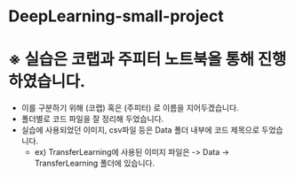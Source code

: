 # DeepLearning-small-project

# ※ 실습은 코랩과 주피터 노트북을 통해 진행하였습니다. 
- 이를 구분하기 위해 (코랩) 혹은 (주피터) 로 이름을 지어두겠습니다.
- 폴더별로 코드 파일을 잘 정리해 두었습니다.
- 실습에 사용되었던 이미지, csv파일 등은 Data 폴더 내부에 코드 제목으로 두었습니다.
  - ex) TransferLearning에 사용된 이미지 파일은 -> Data -> TransferLearning 폴더에 있습니다.
